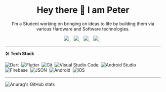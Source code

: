 <H1 align='center'>Hey there 👋 I am Peter </H1>


<p align='center'>I'm a Student working on bringing on ideas to life  by building them via various Hardware and Software technologies. </p>

  
<p align='center'>
<a href="mailto:clementpeter2000@gmail.com">
  <img src="https://img.shields.io/badge/email-%23D14836.svg?&style=for-the-badge&logo=gmail&logoColor=white" />
</a>&nbsp;&nbsp;
  
<a href="https://twitter.com/_carlos_dev">
  <img src="https://img.shields.io/badge/twitter-%231DA1F2.svg?&style=for-the-badge&logo=twitter&logoColor=white" />
</a>&nbsp;&nbsp;
  


<a href="https://carlosdev.hashnode.dev/">
  <img src="https://img.shields.io/badge/Hashnode-2962FF?style=for-the-badge&logo=hashnode&logoColor=white" />
</a>&nbsp;&nbsp;
  
<a href="https://www.linkedin.com/in/clement-peter-b704b21a9/">
  <img src="https://img.shields.io/badge/linkedin-%230077B5.svg?&style=for-the-badge&logo=linkedin&logoColor=white" />
</a>&nbsp;&nbsp;
  


</p>

---

🛠 <b>Tech Stack</b>

![Dart](https://img.shields.io/badge/Dart-05122A?style=flat&logo=dart&logoColor=29B6F6)&nbsp;
![Flutter](https://img.shields.io/badge/Flutter-05122A?style=flat&logo=flutter&logoColor=02569B)&nbsp;
![Git](https://img.shields.io/badge/-Git-05122A?style=flat&logo=git)&nbsp;
![Visual Studio Code](https://img.shields.io/badge/-Visual%20Studio%20Code-05122A?style=flat&logo=visual-studio-code&logoColor=007ACC)&nbsp;
![Android Studio](https://img.shields.io/badge/Android_Studio-3DDC84?style=flat&logo=android-studio&logoColor=white)&nbsp;
![Firebase](https://img.shields.io/badge/firebase-ffca28?style=flat&logo=firebase&logoColor=black)&nbsp;
![JSON](https://img.shields.io/badge/json-5E5C5C?style=flat&logo=json&logoColor=white)&nbsp;
![Android](https://img.shields.io/badge/Android-3DDC84?style=flat&logo=android&logoColor=white)&nbsp;
![iOS](https://img.shields.io/badge/iOS-000000?style=flat&logo=ios&logoColor=white)&nbsp;

---


<!---
ClementPeter/ClementPeter is a ✨ special ✨ repository because its `README.md` (this file) appears on your GitHub profile.
You can click the Preview link to take a look at your changes.
--->



![Anurag's GitHub stats](https://github-readme-stats.vercel.app/api?username=ClementPeter&hide=issues&show_icons=true)
